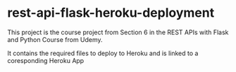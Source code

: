 # rest-api-flask-heroku-deployment

This project is the course project from Section 6 in the REST APIs with Flask and Python Course from Udemy. 

It contains the required files to deploy to Heroku and is linked to a coresponding Heroku App

